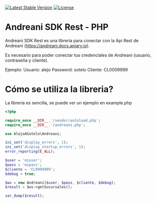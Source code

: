 <!-- BADGES -->
[![Latest Stable Version](https://poser.pugx.org/alejoasotelo/andreani/v/stable)](https://packagist.org/packages/alejoasotelo/andreani)
[![License](https://poser.pugx.org/alejoasotelo/andreani/license)](https://packagist.org/packages/alejoasotelo/andreani)

Andreani SDK Rest - PHP
=================
Andreani SDK Rest es una librería para conectar con la Api Rest de Andreani (https://andreani.docs.apiary.io).

Es necesario para poder conectar tus credenciales de Andreani (usuario, contraseña y cliente).

Ejemplo:
Usuario: alejo
Password: sotelo
Cliente: CL0009999

Cómo se utiliza la libreria?
==========================
La librería es sencilla, se puede ver un ejemplo en example.php
```php
<?php

require_once __DIR__.'/vendor/autoload.php';
require_once __DIR__.'/andreani.php';

use AlejoASotelo\Andreani;

ini_set('display_errors', 1);
ini_set('display_startup_errors', 1);
error_reporting(E_ALL);

$user = 'miuser';
$pass = 'mipass';
$cliente = 'CL9999999';
$debug = true;

$ws = new Andreani($user, $pass, $cliente, $debug);
$result = $ws->getSucursales();

var_dump($result);
```
